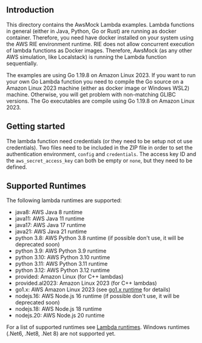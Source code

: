 ## Introduction

This directory contains the AwsMock Lambda examples. Lambda functions in general (either in Java, Python, Go or Rust)
are running as docker container. Therefore, you need have docker installed on your system using the AWS RIE environment
runtime. RIE does not allow concurrent execution of lambda functions as Docker images. Therefore, AwsMock (as any
other AWS simulation, like Localstack) is running the Lambda function sequentially.

The examples are using Go 1.19.8 on Amazon Linux 2023. If you want to run your own Go Lambda function you need to
compile the Go source on a Amazon Linux 2023 machine (either as docker image or Windows WSL2) machine. Otherwise, you
will get problem with non-matching GLIBC versions. The Go executables are compile using Go 1.19.8 on Amazon Linux 2023.

## Getting started

The lambda function need credentials (or they need to be setup not ot use credentials). Two files need to be included in
the ZIP file in order to set the authentication environment, ```config``` and ```credentials```. The access key ID and
the ```aws_secret_access_key``` can both be empty or ```none```, but they need to be defined.

## Supported Runtimes

The following lambda runtimes are supported:

- java8: AWS Java 8 runtime
- java11: AWS Java 11 runtime
- java17: AWS Java 17 runtime
- java21: AWS Java 21 runtime
- python 3.8: AWS Python 3.8 runtime (if possible don't use, it will be deprecated soon)
- python 3.9: AWS Python 3.9 runtime
- python 3.10: AWS Python 3.10 runtime
- python 3.11: AWS Python 3.11 runtime
- python 3.12: AWS Python 3.12 runtime
- provided: Amazon Linux (for C++ lambdas)
- provided.al2023: Amazon Linux 2023 (for C++ lambdas)
- go1.x: AWS Amazon Linux 2023 (see [go1.x runtime](./go1.x/README:md) for details)
- nodejs.16: AWS Node.js 16 runtime (if possible don't use, it will be deprecated soon)
- nodejs.18: AWS Node.js 18 runtime
- nodejs.20: AWS Node.js 20 runtime

For a list of supported runtimes
see [Lambda runtimes](https://docs.aws.amazon.com/lambda/latest/dg/lambda-runtimes.html).
Windows runtimes (.Net6, .Net8, .Net 8) are not supported yet.